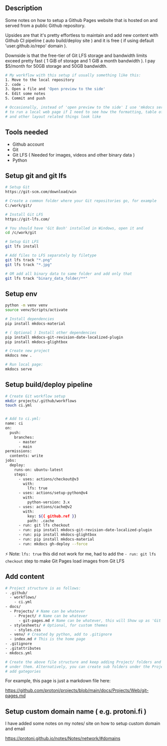 
## Description
Some notes on how to setup a Github Pages website that is hosted on and served
from a public Github repository.

Upsides are that it's pretty effortless to maintain and add new content with
Github CI pipeline ( auto build/deploy site ) and it is free ( if using default
'user.github.io/repo' domain ). 

Downside is that the free-tier of Git LFS storage and bandwidth limits exceed
pretty fast ( 1 GiB of storage and 1 GiB a month bandwidth ).
I pay $5/month for 50GB storage and 50GB bandwidth.

```bash
# My workflow with this setup if usually something like this:
1. Move to the local repository
2. code .
3. Open a file and 'Open preview to the side'
4. Edit some notes
5. Commit and push

# Occasionally, instead of 'open preview to the side' I use 'mkdocs serve'
# to run a local web page if I need to see how the formatting, table of contents
# and other layout related things look like
```

## Tools needed
- Github account
- Git
- Git LFS ( Needed for images, videos and other binary data )
- Python


## Setup git and git lfs
```bash
# Setup Git
https://git-scm.com/download/win

# Create a common folder where your Git repositories go, for example
C:/work/git/

# Install Git LFS
https://git-lfs.com/

# You should have 'Git Bash' installed in Windows, open it and
cd /c/work/git

# Setup Git LFS
git lfs install

# Add files to LFS separately by filetype
git lfs track "*.png" 
git lfs track "*.jpg" 

# OR add all binary data to same folder and add only that
git lfs track "binary_data_folder/**"
```

## Setup env
```bash
python -m venv venv
source venv/Scripts/activate

# Install dependencies
pip install mkdocs-material

# ( Optional ) Install other dependencies
pip install mkdocs-git-revision-date-localized-plugin
pip install mkdocs-glightbox

# Create new project
mkdocs new .

# Run local page:
mkdocs serve
```



## Setup build/deploy pipeline
```bash
# Create Git workflow setup
mkdir projects/.github/workflows
touch ci.yml


# Add to ci.yml:
name: ci 
on:
  push:
    branches:
      - master 
      - main
permissions:
  contents: write
jobs:
  deploy:
    runs-on: ubuntu-latest
    steps:
      - uses: actions/checkout@v3
        with:
          lfs: true
      - uses: actions/setup-python@v4
        with:
          python-version: 3.x
      - uses: actions/cache@v2
        with:
          key: ${{ github.ref }}
          path: .cache
      - run: git lfs checkout
      - run: pip install mkdocs-git-revision-date-localized-plugin
      - run: pip install mkdocs-glightbox
      - run: pip install mkdocs-material 
      - run: mkdocs gh-deploy --force
```

:zap: Note: `lfs: true` this did not work for me, had to add the `- run: git lfs checkout` step
to make Git Pages load images from Git LFS

## Add content
````bash
# Project structure is as follows:
- .github/
  - workflows/
    - ci.yml
- docs/
  - Projects/ # Name can be whatever
    - Project/ # Name can be whatever
      - git-pages.md # Name can be whatever, this will Show up as 'Git pages' link
  - stylesheets/ # Optional, for custom themes
    - styles.css
  - venv/ # Created by python, add to .gitignore
  - index.md # This is the home page
- .gitignore
- .gitattributes
- mkdocs.yml

# Create the above file structure and keep adding Project/ folders and .md files
# under them. Alternatively, you can create sub folders under the Projects/ to
# add gategories
````

For example, this page is just a markdown file here:

<https://github.com/protoni/projects/blob/main/docs/Projects/Web/git-pages.md>


## Setup custom domain name ( e.g. protoni.fi )
I have added some notes on my notes/ site on how to setup custom domain and
email

<https://protoni.github.io/notes/Notes/network/#domains>